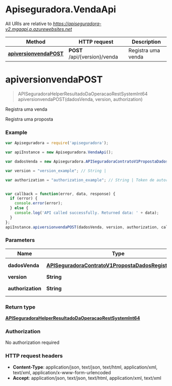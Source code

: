 # Apiseguradora.VendaApi

All URIs are relative to *https://apiseguradora-v2.mgaapi.p.azurewebsites.net*

Method | HTTP request | Description
------------- | ------------- | -------------
[**apiversionvendaPOST**](VendaApi.md#apiversionvendaPOST) | **POST** /api/{version}/venda | Registra uma venda


<a name="apiversionvendaPOST"></a>
# **apiversionvendaPOST**
> APISeguradoraHelperResultadoDaOperacaoRestSystemInt64 apiversionvendaPOST(dadosVenda, version, authorization)

Registra uma venda

Registra uma proposta

### Example
```javascript
var Apiseguradora = require('apiseguradora');

var apiInstance = new Apiseguradora.VendaApi();

var dadosVenda = new Apiseguradora.APISeguradoraContratoV1PropostaDadosRegistrarVenda(); // APISeguradoraContratoV1PropostaDadosRegistrarVenda | Informações da proposta

var version = "version_example"; // String | 

var authorization = "authorization_example"; // String | Token de autorização


var callback = function(error, data, response) {
  if (error) {
    console.error(error);
  } else {
    console.log('API called successfully. Returned data: ' + data);
  }
};
apiInstance.apiversionvendaPOST(dadosVenda, version, authorization, callback);
```

### Parameters

Name | Type | Description  | Notes
------------- | ------------- | ------------- | -------------
 **dadosVenda** | [**APISeguradoraContratoV1PropostaDadosRegistrarVenda**](APISeguradoraContratoV1PropostaDadosRegistrarVenda.md)| Informações da proposta | 
 **version** | **String**|  | 
 **authorization** | **String**| Token de autorização | 

### Return type

[**APISeguradoraHelperResultadoDaOperacaoRestSystemInt64**](APISeguradoraHelperResultadoDaOperacaoRestSystemInt64.md)

### Authorization

No authorization required

### HTTP request headers

 - **Content-Type**: application/json, text/json, text/html, application/xml, text/xml, application/x-www-form-urlencoded
 - **Accept**: application/json, text/json, text/html, application/xml, text/xml

